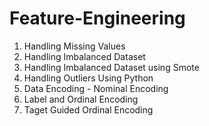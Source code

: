 # Feature-Engineering

1. Handling Missing Values
2. Handling Imbalanced Dataset
3. Handling Imbalanced Dataset using Smote
4. Handling Outliers Using Python
5. Data Encoding - Nominal Encoding
6. Label and Ordinal Encoding
7. Taget Guided Ordinal Encoding
